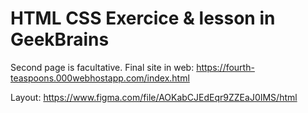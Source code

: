 # HTML CSS Exercice & lesson in GeekBrains
Second page is facultative.
Final site in web: https://fourth-teaspoons.000webhostapp.com/index.html

Layout: https://www.figma.com/file/AOKabCJEdEqr9ZZEaJ0IMS/html
